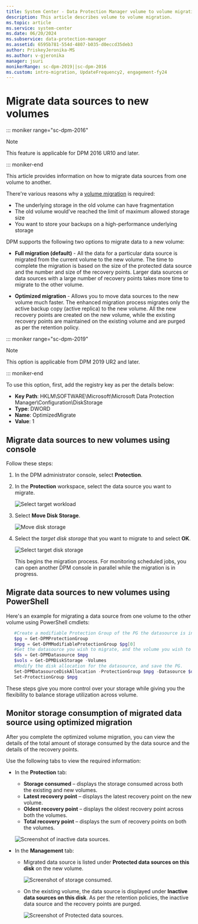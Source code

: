 ```yaml
---
title: System Center - Data Protection Manager volume to volume migration
description: This article describes volume to volume migration.
ms.topic: article
ms.service: system-center
ms.date: 06/20/2024
ms.subservice: data-protection-manager
ms.assetid: 6595b781-554d-4807-b035-d0eccd35deb3
author: PriskeyJeronika-MS
ms.author: v-gjeronika
manager: jsuri
monikerRange: sc-dpm-2019||sc-dpm-2016
ms.custom: intro-migration, UpdateFrequency2, engagement-fy24
---
```


# Migrate data sources to new volumes

::: moniker range="sc-dpm-2016"

> [!NOTE]
> This feature is applicable for DPM 2016 UR10 and later.

::: moniker-end

This article provides information on how to migrate data sources from one volume to another.

There're various reasons why a [volume migration](add-storage.md#migrate-data-to-newly-created-volumes) is required:
- The underlying storage in the old volume can have fragmentation
- The old volume would've reached the limit of maximum allowed storage size
- You want to store your backups on a high-performance underlying storage

DPM supports the following two options to migrate data to a new volume:

- **Full migration (default)** - All the data for a particular data source is migrated from the current volume to the new volume. The time to complete the migration is based on the size of the protected data source and the number and size of the recovery points. Larger data sources or data sources with a large number of recovery points takes more time to migrate to the other volume.

- **Optimized migration** - Allows you to move data sources to the new volume much faster. The enhanced migration process migrates only the active backup copy (active replica) to the new volume. All the new recovery points are created on the new volume, while the existing recovery points are maintained on the existing volume and are purged as per the retention policy.

::: moniker range="sc-dpm-2019"

   > [!NOTE]
   > This option is applicable from DPM 2019 UR2 and later.

   ::: moniker-end

  To use this option, first, add the registry key as per the details below:

  - **Key Path**: HKLM\SOFTWARE\Microsoft\Microsoft Data Protection Manager\Configuration\DiskStorage <br>
  - **Type**: DWORD <br>
  - **Name**: OptimizedMigrate <br>
  - **Value**: 1

## Migrate data sources to new volumes using console

Follow these steps:

1. In the DPM administrator console, select **Protection**.

2. In the **Protection** workspace, select the data source you want to migrate.

   ![Select target workload](./media/volume-volume-migration/move-disk-storage.png)

3. Select **Move Disk Storage**.

   ![Move disk storage](./media/volume-volume-migration/select-target-disk-storage.png)

4. Select the *target disk storage* that you want to migrate to and select **OK**.

   ![Select target disk storage](./media/volume-volume-migration/select-workload.png)

   This begins the migration process. For monitoring scheduled jobs, you can open another DPM console in parallel while the migration is in progress.

## Migrate data sources to new volumes using PowerShell

   Here's an example for migrating a data source from one volume to the other volume using PowerShell cmdlets:

```powershell
   #Create a modifiable Protection Group of the PG the datasource is in.
   $pg = Get-DPMProtectionGroup
   $mpg = Get-DPMModifiableProtectionGroup $pg[0]
   #Get the datasource you wish to migrate, and the volume you wish to migrate it to.
   $ds = Get-DPMDatasource $mpg
   $vols = Get-DPMDiskStorage -Volumes
   #Modify the disk allocation for the datasource, and save the PG.
   Set-DPMDatasourceDiskAllocation -ProtectionGroup $mpg -Datasource $ds[0] -TargetStorage $vols[0] -MigrateDatasourceDataFromDPM
   Set-ProtectionGroup $mpg
```

   These steps give you more control over your storage while giving you the flexibility to balance storage utilization across volume.

## Monitor storage consumption of migrated data source using optimized migration

After you complete the optimized volume migration, you can view the details of the total amount of storage consumed by the data source and the details of the recovery points.

Use the following tabs to view the required information:

- In the **Protection** tab:

   - **Storage consumed** – displays the storage consumed across both the existing and new volumes.
   - **Latest recovery point** – displays the latest recovery point on the new volume.
   - **Oldest recovery point** – displays the oldest recovery point across both the volumes.
   - **Total recovery point** – displays the sum of recovery points on both the volumes.

   ![Screenshot of inactive data sources.](./media/volume-volume-migration/inactive-datasources-on-disk.png)

- In the **Management** tab:

   - Migrated data source is listed under **Protected data sources on this disk** on the new volume.

     ![Screenshot of storage consumed.](./media/volume-volume-migration/storage-consumed.png)

   - On the existing volume, the data source is displayed under **Inactive data sources on this disk**. As per the retention policies, the inactive data source and the recovery points are purged.

     ![Screenshot of Protected data sources.](./media/volume-volume-migration/protected-datasource-on-disk.png)
